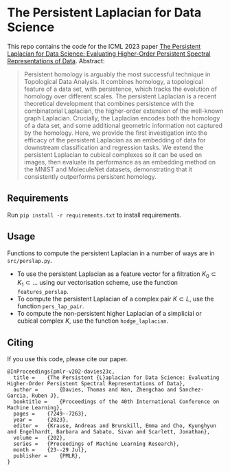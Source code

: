 # The Persistent Laplacian for Data Science

This repo contains the code for the ICML 2023 paper [The Persistent Laplacian for Data Science: Evaluating Higher-Order Persistent Spectral Representations of Data](https://proceedings.mlr.press/v202/davies23c.html). Abstract:

> Persistent homology is arguably the most successful technique in Topological Data Analysis. It combines homology, a topological feature of a data set, with persistence, which tracks the evolution of homology over different scales. The persistent Laplacian is a recent theoretical development that combines persistence with the combinatorial Laplacian, the higher-order extension of the well-known graph Laplacian. Crucially, the Laplacian encodes both the homology of a data set, and some additional geometric information not captured by the homology. Here, we provide the first investigation into the efficacy of the persistent Laplacian as an embedding of data for downstream classification and regression tasks. We extend the persistent Laplacian to cubical complexes so it can be used on images, then evaluate its performance as an embedding method on the MNIST and MoleculeNet datasets, demonstrating that it consistently outperforms persistent homology.

## Requirements

Run `pip install -r requirements.txt` to install requirements.

## Usage 

Functions to compute the persistent Laplacian in a number of ways are in `src/perslap.py`.

- To use the persistent Laplacian as a feature vector for a filtration $K_0 \subset K_1 \subset \dots$ using our vectorisation scheme, use the function `features_perslap`. 
- To compute the persistent Laplacian of a complex pair $K \subset L$, use the function `pers_lap_pair`.
- To compute the non-persistent higher Laplacian of a simplicial or cubical complex $K$, use the function `hodge_laplacian`.

## Citing

If you use this code, please cite our paper.

```
@InProceedings{pmlr-v202-davies23c,
  title = 	 {The Persistent {L}aplacian for Data Science: Evaluating Higher-Order Persistent Spectral Representations of Data},
  author =       {Davies, Thomas and Wan, Zhengchao and Sanchez-Garcia, Ruben J},
  booktitle = 	 {Proceedings of the 40th International Conference on Machine Learning},
  pages = 	 {7249--7263},
  year = 	 {2023},
  editor = 	 {Krause, Andreas and Brunskill, Emma and Cho, Kyunghyun and Engelhardt, Barbara and Sabato, Sivan and Scarlett, Jonathan},
  volume = 	 {202},
  series = 	 {Proceedings of Machine Learning Research},
  month = 	 {23--29 Jul},
  publisher =    {PMLR},
}
```
